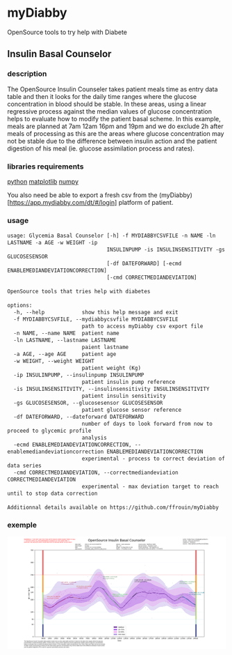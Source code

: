 # myDiabby
OpenSource tools to try help with Diabete

## Insulin Basal Counselor

### description
The OpenSource Insulin Counseler takes patient meals time as entry data table and then it looks for the daily time ranges where the glucose
concentration in blood should be stable. In these areas, using a linear regressive process against the median values of glucose concentration
helps to evaluate how to modify the patient basal scheme. In this example, meals are planned at 7am 12am 16pm and 19pm and we do exclude
2h after meals of processing as this are the areas where glucose concentration may not be stable due to the difference between insulin action
and the patient digestion of his meal (ie. glucose assimilation process and rates).

### libraries requirements

[python](https://www.python.org/)
[matplotlib](https://matplotlib.org/)
[numpy](https://numpy.org/)

You also need be able to export a fresh csv from the (myDiabby)[https://app.mydiabby.com/dt/#/login] platform of patient.

### usage

```
usage: Glycemia Basal Counselor [-h] -f MYDIABBYCSVFILE -n NAME -ln LASTNAME -a AGE -w WEIGHT -ip
                                INSULINPUMP -is INSULINSENSITIVITY -gs GLUCOSESENSOR
                                [-df DATEFORWARD] [-ecmd ENABLEMEDIANDEVIATIONCORRECTION]
                                [-cmd CORRECTMEDIANDEVIATION]

OpenSource tools that tries help with diabetes

options:
  -h, --help            show this help message and exit
  -f MYDIABBYCSVFILE, --mydiabbycsvfile MYDIABBYCSVFILE
                        path to access myDiabby csv export file
  -n NAME, --name NAME  patient name
  -ln LASTNAME, --lastname LASTNAME
                        paient lastname
  -a AGE, --age AGE     patient age
  -w WEIGHT, --weight WEIGHT
                        patient weight (Kg)
  -ip INSULINPUMP, --insulinpump INSULINPUMP
                        patient insulin pump reference
  -is INSULINSENSITIVITY, --insulinsensitivity INSULINSENSITIVITY
                        patient insulin sensitivity
  -gs GLUCOSESENSOR, --glucosesensor GLUCOSESENSOR
                        patient glucose sensor reference
  -df DATEFORWARD, --dateforward DATEFORWARD
                        number of days to look forward from now to proceed to glycemic profile
                        analysis
  -ecmd ENABLEMEDIANDEVIATIONCORRECTION, --enablemediandeviationcorrection ENABLEMEDIANDEVIATIONCORRECTION
                        experimental - process to correct deviation of data series
  -cmd CORRECTMEDIANDEVIATION, --correctmediandeviation CORRECTMEDIANDEVIATION
                        experimental - max deviation target to reach until to stop data correction

Additionnal details available on https://github.com/ffrouin/myDiabby
```

### exemple
![OpenSource Insulin Counselor](20230114_OpenSourceInsulinBasalCounselor.png)
